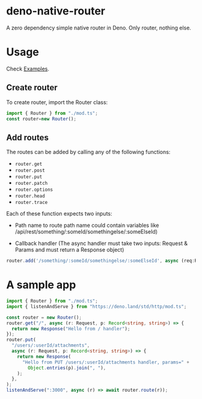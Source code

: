 # deno-native-router
A zero dependency simple native router in Deno. Only router, nothing else.

# Usage
Check [Examples](./example.ts).

## Create router
To create router, import the Router class:
```ts
import { Router } from "./mod.ts";
const router=new Router();
```
## Add routes
The routes can be added by calling any of the following functions: 
- ```router.get``` 
- ```router.post``` 
- ```router.put```
- ```router.patch```
- ```router.options```
- ```router.head``` 
- ```router.trace```

Each of these function expects two inputs:
- Path name to route
path name could contain variables like /api/rest/something/:someId/somethingelse/:someElseId)

- Callback handler (The async handler must take two inputs: Request & Params and must return a Response object)
```ts
router.add('/something/:someId/somethingelse/:someElseId', async (req:Request, params:Record<string, string>) => new Response());
```


# A sample app
```ts
import { Router } from "./mod.ts";
import { listenAndServe } from "https://deno.land/std/http/mod.ts";

const router = new Router();
router.get("/", async (r: Request, p: Record<string, string>) => {
  return new Response("Hello from / handler");
});
router.put(
  "/users/:userId/attachments",
  async (r: Request, p: Record<string, string>) => {
    return new Response(
      "Hello from PUT /users/:userId/attachments handler, params=" +
        Object.entries(p).join(", "),
    );
  },
);
listenAndServe(":3000", async (r) => await router.route(r));
```
